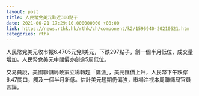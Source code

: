 ```yaml
---
layout: post
title: 人民幣兌美元跌近300點子
date: 2021-06-21 17:29:10.000000000 +08:00
link: https://news.rthk.hk/rthk/ch/component/k2/1596940-20210621.htm
categories: rthk
---
```


人民幣兌美元收市報6.4705元兌1美元，下跌297點子，創一個半月低位，成交量增加。人民幣兌美元中間價亦創逾5周低位。

交易員說，美國聯儲局政策立場轉趨「鷹派」，美元匯價上升，人民幣下午跌穿6.47關口，觸及一個半月新低。估計美元短期仍偏強，市場注視本周聯儲局官員言論。
